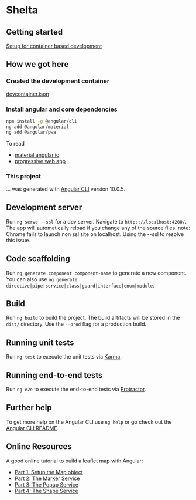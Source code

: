 # Shelta

## Getting started

[Setup for container based development](https://code.visualstudio.com/docs/remote/containers-tutorial)

## How we got here

### Created the development container

[devcontainer.json](.devcontainer/devcontainer.json)

### Install angular and core dependencies

```bash
npm install -g @angular/cli
ng add @angular/material
ng add @angular/pwa
```

To read

- [material.angular.io](https://material.angular.io/)
- [progressive web app](https://angular.io/guide/service-worker-intro)

### This project

... was generated with [Angular CLI](https://github.com/angular/angular-cli) version 10.0.5.

## Development server

Run `ng serve --ssl` for a dev server. Navigate to `https://localhost:4200/`. The app will automatically reload if you change any of the source files.
note: Chrome fails to launch non ssl site on localhost.   Using the --ssl to resolve this issue.

## Code scaffolding

Run `ng generate component component-name` to generate a new component. You can also use `ng generate directive|pipe|service|class|guard|interface|enum|module`.

## Build

Run `ng build` to build the project. The build artifacts will be stored in the `dist/` directory. Use the `--prod` flag for a production build.

## Running unit tests

Run `ng test` to execute the unit tests via [Karma](https://karma-runner.github.io).

## Running end-to-end tests

Run `ng e2e` to execute the end-to-end tests via [Protractor](http://www.protractortest.org/).

## Further help

To get more help on the Angular CLI use `ng help` or go check out the [Angular CLI README](https://github.com/angular/angular-cli/blob/master/README.md).

## Online Resources

A good online tutorial to build a leaflet map with Angular:
- [Part 1: Setup the Map object](https://www.digitalocean.com/community/tutorials/angular-angular-and-leaflet) 
- [Part 2: The Marker Service](https://www.digitalocean.com/community/tutorials/angular-angular-and-leaflet-marker-service) 
- [Part 3: The Popup Service](https://www.digitalocean.com/community/tutorials/angular-angular-and-leaflet-popup-service) 
- [Part 4: The Shape Service](https://www.digitalocean.com/community/tutorials/angular-angular-and-leaflet-shape-service)
